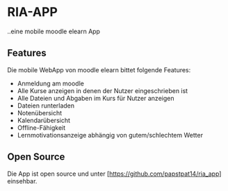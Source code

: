 # RIA-APP
..eine mobile moodle elearn App

## Features
Die mobile WebApp von moodle elearn bittet folgende Features:
* Anmeldung am moodle
* Alle Kurse anzeigen in denen der Nutzer eingeschrieben ist
* Alle Dateien und Abgaben im Kurs für Nutzer anzeigen
* Dateien runterladen
* Notenübersicht
* Kalendarübersicht
* Offline-Fähigkeit
* Lernmotivationsanzeige abhängig von gutem/schlechtem Wetter

## Open Source
Die App ist open source und unter [https://github.com/papstpat14/ria_app] einsehbar.